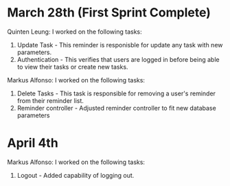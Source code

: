 # March 28th (First Sprint Complete)

Quinten Leung:
I worked on the following tasks:
1. Update Task - This reminder is responisble for update any task with new parameters.
2. Authentication - This verifies that users are logged in before being able to view their tasks or create new tasks.

Markus Alfonso:
I worked on the following tasks:
1. Delete Tasks - This task is responsible for removing a user's reminder from their reminder list.
2. Reminder controller - Adjusted reminder controller to fit new database parameters

# April 4th
Markus Alfonso:
I worked on the following tasks:
1. Logout - Added capability of logging out.
